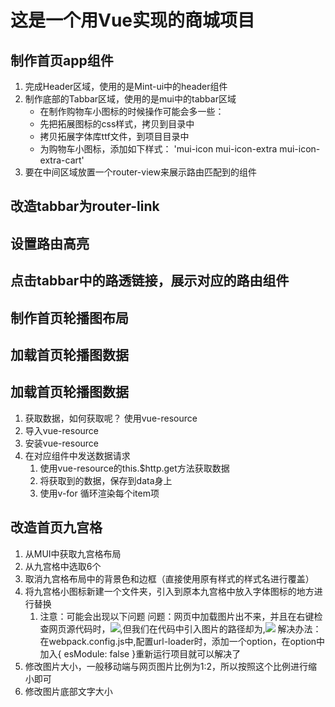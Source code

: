 # 这是一个用Vue实现的商城项目

## 制作首页app组件
1. 完成Header区域，使用的是Mint-ui中的header组件
2. 制作底部的Tabbar区域，使用的是mui中的tabbar区域
   + 在制作购物车小图标的时候操作可能会多一些：
   + 先把拓展图标的css样式，拷贝到目录中
   + 拷贝拓展字体库ttf文件，到项目目录中
   + 为购物车小图标，添加如下样式： 'mui-icon mui-icon-extra mui-icon-extra-cart'
3. 要在中间区域放置一个router-view来展示路由匹配到的组件

## 改造tabbar为router-link

## 设置路由高亮

## 点击tabbar中的路透链接，展示对应的路由组件

## 制作首页轮播图布局

## 加载首页轮播图数据

## 加载首页轮播图数据
1. 获取数据，如何获取呢？ 使用vue-resource
2. 导入vue-resource
3. 安装vue-resource
4. 在对应组件中发送数据请求
   1. 使用vue-resource的this.$http.get方法获取数据
   2. 将获取到的数据，保存到data身上
   3. 使用v-for 循环渲染每个item项

## 改造首页九宫格
1. 从MUI中获取九宫格布局
2. 从九宫格中选取6个
3. 取消九宫格布局中的背景色和边框（直接使用原有样式的样式名进行覆盖）
4. 将九宫格小图标新建一个文件夹，引入到原本九宫格中放入字体图标的地方进行替换
   1. 注意：可能会出现以下问题
      问题：网页中加载图片出不来，并且在右键检查网页源代码时，<img src="[object Module]">,但我们在代码中引入图片的路径却为,<img src='../../imaged/menu1.png'>
      解决办法： 在webpack.config.js中,配置url-loader时，添加一个option，在option中加入{ esModule: false }重新运行项目就可以解决了
5. 修改图片大小，一般移动端与网页图片比例为1:2，所以按照这个比例进行缩小即可
6. 修改图片底部文字大小




